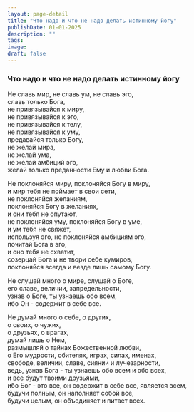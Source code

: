 ```yaml
---
layout: page-detail
title: "Что надо и что не надо делать истинному йогу"
publishDate: 01-01-2025
description: ""
tags:
image:
draft: false
---
```


### Что надо и что не надо делать истинному йогу

 Не славь мир, не славь ум, не славь эго,  
 славь только Бога,  
 не привязывайся к миру,  
 не привязывайся к эго,  
 не привязывайся к телу,  
 не привязывайся к уму,  
 предавайся только Богу,  
 не желай мира,  
 не желай ума,  
 не желай амбиций эго,  
 желай только преданности Ему и любви Бога.  
  
 Не поклоняйся миру, поклоняйся Богу в миру,  
 и мир тебя не поймает в свои сети,  
 не поклоняйся желаниям,  
 поклоняйся Богу в желаниях,  
 и они тебя не опутают,  
 не поклоняйся уму, поклоняйся Богу в уме,  
 и ум тебя не свяжет,  
 используя эго, не поклоняйся амбициям эго,  
 почитай Бога в эго,  
 и оно тебя не схватит,  
 созерцай Бога и не твори себе кумиров,  
 поклоняйся всегда и везде лишь самому Богу.  
  
 Не слушай много о мире, слушай о Боге,  
 его славе, величии, запредельности,  
 узнав о Боге, ты узнаешь обо всем,  
 ибо Он - содержит в себе все.  
  
 Не думай много о себе, о других,  
 о своих, о чужих,  
 о друзьях, о врагах,  
 думай лишь о Нем,  
 размышляй о тайнах Божественной любви,  
 о Его мудрости, обителях, играх, силах, именах,  
 свободе, величии, славе, сиянии и лучезарности,  
 ведь, узнав Бога - ты узнаешь обо всем и обо всех,  
 и все будут твоими друзьями,  
 ибо Бог - это все, он содержит в себе все, является всем,  
 будучи полным, он наполняет собой все,  
будучи целым, он объединяет и питает всех.   
  
